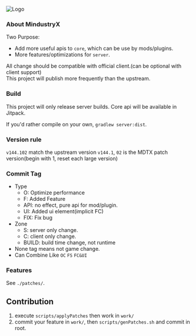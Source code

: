 ![Logo](work/core/assets-raw/sprites/ui/logo.png)

### About MindustryX
Two Purpose:
* Add more useful apis to `core`, which can be use by mods/plugins.
* More features/optimizations for `server`.

All change should be compatible with official client.(can be optional with client support)  
This project will publish more frequently than the upstream.

### Build
This project will only release server builds.
Core api will be available in Jitpack.

If you'd rather compile on your own, `gradlew server:dist`.

### Version rule
`v144.102` match the upstream version `v144.1`, `02` is the MDTX patch version(begin with 1, reset each large version)

### Commit Tag
* Type
  * O: Optimize performance
  * F: Added Feature
  * API: no effect, pure api for mod/plugin.
  * UI: Added ui element(implicit FC)
  * FIX: Fix bug
* Zone
  * S: server only change.
  * C: client only change.
  * BUILD: build time change, not runtime
* None tag means not game change.
* Can Combine Like `OC` `FS` `FC&UI`

### Features
See `./patches/`.

## Contribution
1. execute `scripts/applyPatches` then work in `work/`
2. commit your feature in `work/`, then `scripts/genPatches.sh` and commit in root.